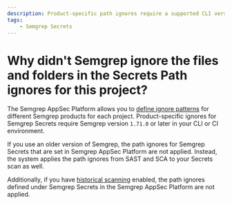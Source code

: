 ```yaml
---
description: Product-specific path ignores require a supported CLI version.
tags: 
    - Semgrep Secrets
---
```


# Why didn't Semgrep ignore the files and folders in the Secrets Path ignores for this project?

The Semgrep AppSec Platform allows you to [define ignore patterns](https://semgrep.dev/docs/ignoring-files-folders-code#define-ignored-files-and-folders-in-semgrep-appsec-platform) for different Semgrep products for each project. Product-specific ignores for Semgrep Secrets require Semgrep version `1.71.0` or later in your CLI or CI environment.

If you use an older version of Semgrep, the path ignores for Semgrep Secrets that are set in Semgrep AppSec Platform are not applied. Instead, the system applies the path ignores from SAST and SCA to your Secrets scan as well.

Additionally, if you have [historical scanning](https://semgrep.dev/docs/semgrep-secrets/historical-scanning) enabled, the path ignores defined under Semgrep Secrets in the Semgrep AppSec Platform are not applied.
